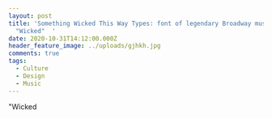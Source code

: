 ```yaml
---
layout: post
title: 'Something Wicked This Way Types: font of legendary Broadway musical
  "Wicked"  '
date: 2020-10-31T14:12:00.000Z
header_feature_image: ../uploads/gjhkh.jpg
comments: true
tags:
  - Culture
  - Design
  - Music
---
```

"Wicked